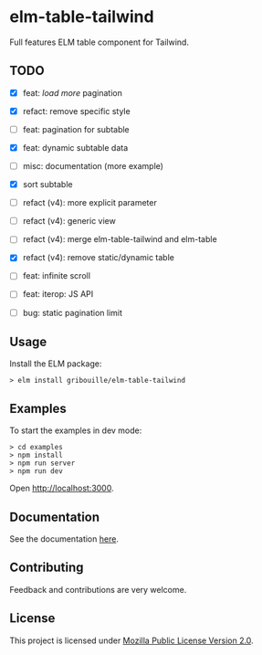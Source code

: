 # elm-table-tailwind

Full features ELM table component for Tailwind.

## TODO

- [x] feat: _load more_ pagination
- [x] refact: remove specific style
- [ ] feat: pagination for subtable
- [x] feat: dynamic subtable data
- [ ] misc: documentation (more example)
- [x] sort subtable
- [ ] refact (v4): more explicit parameter
- [ ] refact (v4): generic view
- [ ] refact (v4): merge elm-table-tailwind and elm-table
- [x] refact (v4): remove static/dynamic table
- [ ] feat: infinite scroll
- [ ] feat: iterop: JS API
- [ ] bug: static pagination limit


## Usage

Install the ELM package:

```
> elm install gribouille/elm-table-tailwind
```

## Examples

To start the examples in dev mode:
```
> cd examples
> npm install
> npm run server
> npm run dev
```

Open [http://localhost:3000](http://localhost:3000).


## Documentation

See the documentation [here](http://package.elm-lang.org/packages/gribouille/elm-table/latest).


## Contributing

Feedback and contributions are very welcome.


## License

This project is licensed under [Mozilla Public License Version 2.0](./LICENSE).